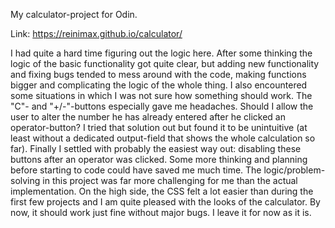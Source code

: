 My calculator-project for Odin.

Link: https://reinimax.github.io/calculator/

I had quite a hard time figuring out the logic here. After some thinking the logic of the basic functionality got quite clear, but adding new functionality and fixing bugs tended to mess around with the code, making functions bigger and complicating the logic of the whole thing.
I also encountered some situations in which I was not sure how something should work. The "C"- and "+/-"-buttons especially gave me headaches. Should I allow the user to alter the number he has already entered after he clicked an operator-button? I tried that solution out but found it to be unintuitive (at least without a dedicated output-field that shows the whole calculation so far). Finally I settled with probably the easiest way out: disabling these buttons after an operator was clicked.
Some more thinking and planning before starting to code could have saved me much time. The logic/problem-solving in this project was far more challenging for me than the actual implementation.
On the high side, the CSS felt a lot easier than during the first few projects and I am quite pleased with the looks of the calculator.
By now, it should work just fine without major bugs. I leave it for now as it is.